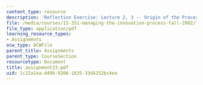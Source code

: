 ```yaml
---
content_type: resource
description: 'Reflection Exercise: Lecture 2, 3 -- Origin of the Process'
file: /media/courses/15-351-managing-the-innovation-process-fall-2002/1c22a1ead49b9206163533d4252bc4ea_assignment23.pdf
file_type: application/pdf
learning_resource_types:
- Assignments
ocw_type: OCWFile
parent_title: Assignments
parent_type: CourseSection
resourcetype: Document
title: assignment23.pdf
uid: 1c22a1ea-d49b-9206-1635-33d4252bc4ea
---
```


